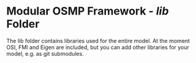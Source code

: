 # Modular OSMP Framework - *lib* Folder

The lib folder contains libraries used for the entire model. At the moment OSI, FMI and Eigen are included, but you can add other libraries for your model, e.g. as git submodules.
